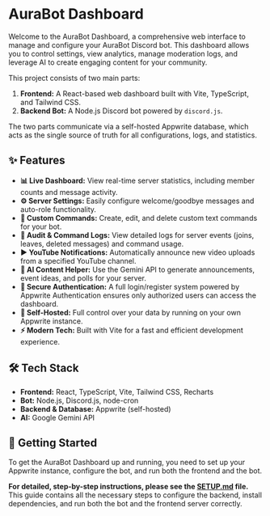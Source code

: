 # AuraBot Dashboard

Welcome to the AuraBot Dashboard, a comprehensive web interface to manage and configure your AuraBot Discord bot. This dashboard allows you to control settings, view analytics, manage moderation logs, and leverage AI to create engaging content for your community.

This project consists of two main parts:
1.  **Frontend:** A React-based web dashboard built with Vite, TypeScript, and Tailwind CSS.
2.  **Backend Bot:** A Node.js Discord bot powered by `discord.js`.

The two parts communicate via a self-hosted Appwrite database, which acts as the single source of truth for all configurations, logs, and statistics.

## ✨ Features

- **📊 Live Dashboard:** View real-time server statistics, including member counts and message activity.
- **⚙️ Server Settings:** Easily configure welcome/goodbye messages and auto-role functionality.
- **📝 Custom Commands:** Create, edit, and delete custom text commands for your bot.
- **📜 Audit & Command Logs:** View detailed logs for server events (joins, leaves, deleted messages) and command usage.
- **▶️ YouTube Notifications:** Automatically announce new video uploads from a specified YouTube channel.
- **🤖 AI Content Helper:** Use the Gemini API to generate announcements, event ideas, and polls for your server.
- **🔐 Secure Authentication:** A full login/register system powered by Appwrite Authentication ensures only authorized users can access the dashboard.
- **🚀 Self-Hosted:** Full control over your data by running on your own Appwrite instance.
- **⚡ Modern Tech:** Built with Vite for a fast and efficient development experience.

## 🛠️ Tech Stack

- **Frontend:** React, TypeScript, Vite, Tailwind CSS, Recharts
- **Bot:** Node.js, Discord.js, node-cron
- **Backend & Database:** Appwrite (self-hosted)
- **AI:** Google Gemini API

## 🚀 Getting Started

To get the AuraBot Dashboard up and running, you need to set up your Appwrite instance, configure the bot, and run both the frontend and the bot.

**For detailed, step-by-step instructions, please see the [SETUP.md](./SETUP.md) file.** This guide contains all the necessary steps to configure the backend, install dependencies, and run both the bot and the frontend server correctly.
